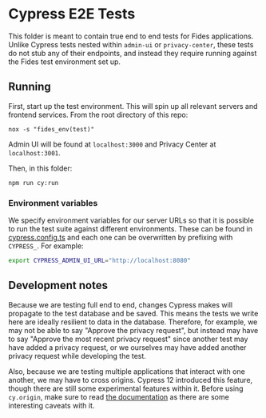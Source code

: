 # Cypress E2E Tests

This folder is meant to contain true end to end tests for Fides applications. Unlike Cypress tests nested within `admin-ui` or `privacy-center`, these tests do not stub any of their endpoints, and instead they require running against the Fides test environment set up.

## Running

First, start up the test environment. This will spin up all relevant servers and frontend services. From the root directory of this repo:

```
nox -s "fides_env(test)"
```

Admin UI will be found at `localhost:3000` and Privacy Center at `localhost:3001`.

Then, in this folder:

```
npm run cy:run
```

### Environment variables

We specify environment variables for our server URLs so that it is possible to run the test suite against different environments. These can be found in [cypress.config.ts](./cypress.config.ts) and each one can be overwritten by prefixing with `CYPRESS_`. For example:

```sh
export CYPRESS_ADMIN_UI_URL="http://localhost:8080"
```

## Development notes

Because we are testing full end to end, changes Cypress makes will propagate to the test database and be saved. This means the tests we write here are ideally resilient to data in the database. Therefore, for example, we may not be able to say "Approve the privacy request", but instead may have to say "Approve the most recent privacy request" since another test may have added a privacy request, or we ourselves may have added another privacy request while developing the test.

Also, because we are testing multiple applications that interact with one another, we may have to cross origins. Cypress 12 introduced this feature, though there are still some experimental features within it. Before using `cy.origin`, make sure to read [the documentation](https://docs.cypress.io/api/commands/origin) as there are some interesting caveats with it.
